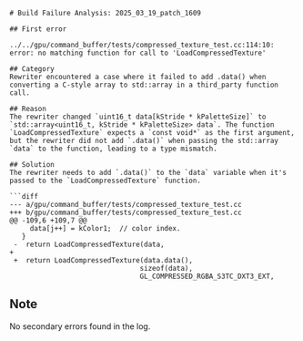 ```
# Build Failure Analysis: 2025_03_19_patch_1609

## First error

../../gpu/command_buffer/tests/compressed_texture_test.cc:114:10: error: no matching function for call to 'LoadCompressedTexture'

## Category
Rewriter encountered a case where it failed to add .data() when converting a C-style array to std::array in a third_party function call.

## Reason
The rewriter changed `uint16_t data[kStride * kPaletteSize]` to `std::array<uint16_t, kStride * kPaletteSize> data`. The function `LoadCompressedTexture` expects a `const void*` as the first argument, but the rewriter did not add `.data()` when passing the std::array `data` to the function, leading to a type mismatch.

## Solution
The rewriter needs to add `.data()` to the `data` variable when it's passed to the `LoadCompressedTexture` function.

```diff
--- a/gpu/command_buffer/tests/compressed_texture_test.cc
+++ b/gpu/command_buffer/tests/compressed_texture_test.cc
@@ -109,6 +109,7 @@
     data[j++] = kColor1;  // color index.
   }
 -  return LoadCompressedTexture(data,
+
 +  return LoadCompressedTexture(data.data(),
                                sizeof(data),
                                GL_COMPRESSED_RGBA_S3TC_DXT3_EXT,

```

## Note
No secondary errors found in the log.